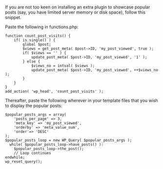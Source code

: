 If you are not too keen on installing an extra plugin to showcase popular posts (say, you have limited server memory or disk space), follow this snippet.

Paste the following in functions.php:

```
function count_post_visits() {
    if( is_single() ) {
        global $post;
        $views = get_post_meta( $post->ID, 'my_post_viewed', true );
        if( $views == '' ) {
            update_post_meta( $post->ID, 'my_post_viewed', '1' );   
        } else {
            $views_no = intval( $views );
            update_post_meta( $post->ID, 'my_post_viewed', ++$views_no );
        }
    }
}
add_action( 'wp_head', 'count_post_visits' );
```

Thereafter, paste the following wherever in your template files that you wish to display the popular posts:

```
$popular_posts_args = array(
    'posts_per_page' => 3,
    'meta_key' => 'my_post_viewed',
    'orderby' => 'meta_value_num',
    'order'=> 'DESC'
);
$popular_posts_loop = new WP_Query( $popular_posts_args );
  while( $popular_posts_loop->have_posts() ):
    $popular_posts_loop->the_post();
    // Loop continues
endwhile;
wp_reset_query();
```
